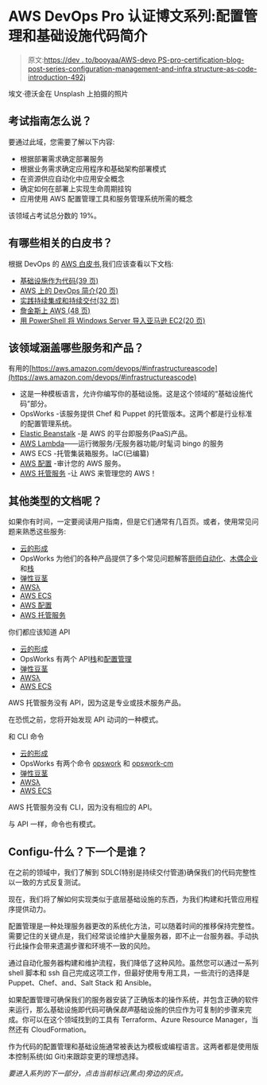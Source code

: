 # AWS DevOps Pro 认证博文系列:配置管理和基础设施代码简介

> 原文:[https://dev . to/booyaa/AWS-devo PS-pro-certification-blog-post-series-configuration-management-and-infra structure-as-code-introduction-492j](https://dev.to/booyaa/aws-devops-pro-certification-blog-post-series-configuration-management-and-infrastructure-as-code-introduction-492j)

埃文·德沃金在 Unsplash 上拍摄的照片

## [](#what-does-the-exam-guide-say)考试指南怎么说？

要通过此域，您需要了解以下内容:

*   根据部署需求确定部署服务
*   根据业务需求确定应用程序和基础架构部署模式
*   在资源供应自动化中应用安全概念
*   确定如何在部署上实现生命周期挂钩
*   应用使用 AWS 配置管理工具和服务管理系统所需的概念

该领域占考试总分数的 19%。

## [](#what-whitepapers-are-relevant)有哪些相关的白皮书？

根据 DevOps 的 [AWS 白皮书](https://aws.amazon.com/whitepapers/#dev-ops),我们应该查看以下文档:

*   [基础设施作为代码(39 页)](https://d1.awsstatic.com/whitepapers/DevOps/infrastructure-as-code.pdf)
*   [AWS 上的 DevOps 简介(20 页)](https://d1.awsstatic.com/whitepapers/AWS_DevOps.pdf)
*   [实践持续集成和持续交付(32 页)](https://d1.awsstatic.com/whitepapers/DevOps/practicing-continuous-integration-continuous-delivery-on-AWS.pdf)
*   [詹金斯上 AWS (48 页)](https://d1.awsstatic.com/whitepapers/jenkins-on-aws.pdf)
*   [用 PowerShell 将 Windows Server 导入亚马逊 EC2(20 页)](https://d1.awsstatic.com/whitepapers/DevOps/import-windows-server-to-amazon-ec2.pdf)

## [](#what-services-and-products-covered-in-this-domain)该领域涵盖哪些服务和产品？

有用的[https://aws.amazon.com/devops/#infrastructureascode](https://aws.amazon.com/devops/#infrastructureascode)

*   这是一种模板语言，允许你编写你的基础设施。这是这个领域的“基础设施代码”部分。
*   OpsWorks -该服务提供 Chef 和 Puppet 的托管版本。这两个都是行业标准的配置管理系统。
*   [Elastic Beanstalk](https://aws.amazon.com/elasticbeanstalk/) -是 AWS 的平台即服务(PaaS)产品。
*   [AWS Lambda](https://aws.amazon.com/lambda/)——运行微服务/无服务器功能/时髦词 bingo 的服务
*   AWS ECS -托管集装箱服务。IaC(已编纂)
*   [AWS 配置](https://aws.amazon.com/config/) -审计您的 AWS 服务。
*   [AWS 托管服务](https://aws.amazon.com/managed-services/) -让 AWS 来管理您的 AWS！

## 其他类型的文档呢？

如果你有时间，一定要阅读用户指南，但是它们通常有几百页。或者，使用常见问题来熟悉这些服务:

*   [云的形成](https://aws.amazon.com/cloudformation/faqs/)
*   OpsWorks 为他们的各种产品提供了多个常见问题解答[厨师自动化](https://aws.amazon.com/opsworks/chefautomate/faqs/?nc=sn&loc=5)、[木偶企业](https://aws.amazon.com/opsworks/puppetenterprise/faqs/?nc=sn&loc=5)和[栈](https://aws.amazon.com/opsworks/stacks/faqs/?nc=sn&loc=5)
*   [弹性豆茎](https://aws.amazon.com/elasticbeanstalk/faqs/)
*   [AWSλ](https://aws.amazon.com/lambda/faqs/)
*   [AWS ECS](https://aws.amazon.com/ecs/faqs/)
*   [AWS 配置](https://aws.amazon.com/config/faq/)
*   [AWS 托管服务](https://aws.amazon.com/managed-services/faqs/)

你们都应该知道 API

*   [云的形成](https://docs.aws.amazon.com/AWSCloudFormation/latest/APIReference/Welcome.html)
*   OpsWorks 有两个 API[栈](https://docs.aws.amazon.com/opsworks/latest/APIReference/Welcome.html)和[配置管理](https://docs.aws.amazon.com/opsworks-cm/latest/APIReference/Welcome.html)
*   [弹性豆茎](https://docs.aws.amazon.com/elasticbeanstalk/latest/api/Welcome.html)
*   [AWSλ](https://docs.aws.amazon.com/lambda/latest/dg/API_Reference.html)
*   [AWS ECS](https://docs.aws.amazon.com/AmazonECS/latest/APIReference/Welcome.html)

AWS 托管服务没有 API，因为这是专业或技术服务产品。

在恐慌之前，您将开始发现 API 动词的一种模式。

和 CLI 命令

*   [云的形成](https://docs.aws.amazon.com/cli/latest/reference/cloudformation/index.html)
*   OpsWorks 有两个命令 [opswork](https://docs.aws.amazon.com/cli/latest/reference/opsworks/index.html) 和 [opswork-cm](https://docs.aws.amazon.com/cli/latest/reference/opsworks-cm/index.html)
*   [弹性豆茎](https://docs.aws.amazon.com/cli/latest/reference/elasticbeanstalk/index.html)
*   [AWSλ](https://docs.aws.amazon.com/cli/latest/reference/lambda/index.html)
*   [AWS ECS](https://docs.aws.amazon.com/cli/latest/reference/ecs/index.html)

AWS 托管服务没有 CLI，因为没有相应的 API。

与 API 一样，命令也有模式。

## Configu-什么？下一个是谁？

在之前的领域中，我们了解到 SDLC(特别是持续交付管道)确保我们的代码完整性以一致的方式反复测试。

现在，我们将了解如何实现类似于底层基础设施的东西，为我们构建和托管应用程序提供动力。

配置管理是一种处理服务器更改的系统化方法，可以随着时间的推移保持完整性。需要记住的关键点是，我们经常谈论维护大量服务器，即不止一台服务器。手动执行此操作会带来遗漏步骤和环境不一致的风险。

通过自动化服务器构建和维护流程，我们降低了这种风险。虽然您可以通过一系列 shell 脚本和 ssh 自己完成这项工作，但最好使用专用工具，一些流行的选择是 Puppet、Chef、and、Salt Stack 和 Ansible。

如果配置管理可确保我们的服务器安装了正确版本的操作系统，并包含正确的软件来运行，那么基础设施即代码可确保*鼓声*基础设施的供应作为可复制的步骤来完成。你可以在这个领域找到的工具有 Terraform、Azure Resource Manager，当然还有 CloudFormation。

作为代码的配置管理和基础设施通常被表达为模板或编程语言。这两者都是使用版本控制系统(如 Git)来跟踪变更的理想选择。

*要进入系列的下一部分，点击当前标记(黑点)旁边的灰点。*